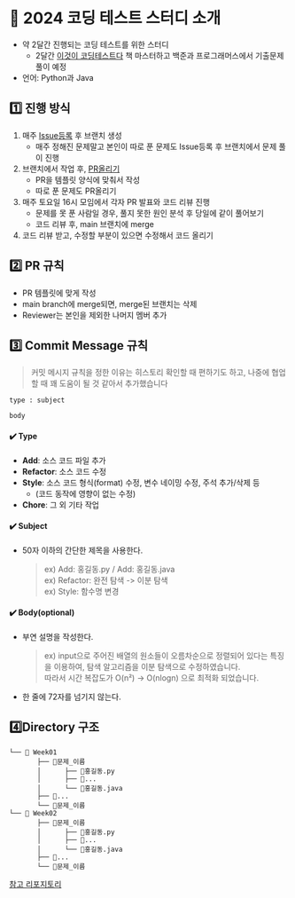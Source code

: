 # :green_book: 2024 코딩 테스트 스터디 소개
* 약 2달간 진행되는 코딩 테스트를 위한 스터디
  - 2달간 [이것이 코딩테스트다](https://github.com/ndb796/python-for-coding-test) 책 마스터하고 백준과 프로그래머스에서 기출문제 풀이 예정
* 언어: Python과 Java

## :one: 진행 방식
1. 매주 [Issue등록](https://github.com/2024-coding-test-study/2024Study/issues) 후 브랜치 생성   
   - 매주 정해진 문제말고 본인이 따로 푼 문제도 Issue등록 후 브랜치에서 문제 풀이 진행   
2. 브랜치에서 작업 후, [PR올리기](https://github.com/2024-coding-test-study/2024Study/pulls)
   - PR을 템플릿 양식에 맞춰서 작성
   - 따로 푼 문제도 PR올리기   
3. 매주 토요일 16시 모임에서 각자 PR 발표와 코드 리뷰 진행
   - 문제를 못 푼 사람일 경우, 풀지 못한 원인 분석 후 당일에 같이 풀어보기
   - 코드 리뷰 후, main 브랜치에 merge   
4. 코드 리뷰 받고, 수정할 부분이 있으면 수정해서 코드 올리기

## :two: PR 규칙
- PR 템플릿에 맞게 작성
- main branch에 merge되면, merge된 브랜치는 삭제
- Reviewer는 본인을 제외한 나머지 멤버 추가     

## :three: Commit Message 규칙
> 커밋 메시지 규칙을 정한 이유는 히스토리 확인할 때 편하기도 하고, 나중에 협업할 때 꽤 도움이 될 것 같아서 추가했습니다
```
type : subject

body
```
#### :heavy_check_mark: Type
- **Add**: 소스 코드 파일 추가
- **Refactor**: 소스 코드 수정
- **Style**: 소스 코드 형식(format) 수정, 변수 네이밍 수정, 주석 추가/삭제 등 
    - (코드 동작에 영향이 없는 수정)
- **Chore**: 그 외 기타 작업

#### :heavy_check_mark: Subject
- 50자 이하의 간단한 제목을 사용한다.
    > ex) Add: 홍길동.py / Add: 홍길동.java <br>
    > ex) Refactor: 완전 탐색 -> 이분 탐색 <br>
    > ex) Style: 함수명 변경

#### :heavy_check_mark: Body(optional)
- 부연 설명을 작성한다.
    > ex) input으로 주어진 배열의 원소들이 오름차순으로 정렬되어 있다는 특징을 이용하여, 탐색 알고리즘을 이분 탐색으로 수정하였습니다.    
    > 따라서 시간 복잡도가 O(n²) -> O(nlogn) 으로 최적화 되었습니다.
- 한 줄에 72자를 넘기지 않는다.


## :four:Directory 구조
```
└── 📂 Week01
       ├── 📂문제_이름
       │      ├── 💾홍길동.py
       │      ├── 💾...
       │      └── 💾홍길동.java
       ├── 📂...
       └── 📂문제_이름
└── 📂 Week02
       ├── 📂문제_이름
       │      ├── 💾홍길동.py
       │      ├── 💾...
       │      └── 💾홍길동.java
       ├── 📂...
       └── 📂문제_이름
```

[참고 리포지토리](https://github.com/Study-CodingTest/Study/blob/main/README.md)
